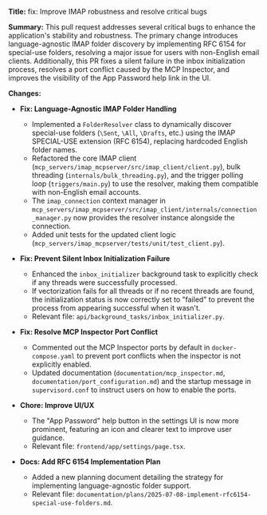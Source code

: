 **Title:** fix: Improve IMAP robustness and resolve critical bugs

**Summary:**
This pull request addresses several critical bugs to enhance the application's stability and robustness. The primary change introduces language-agnostic IMAP folder discovery by implementing RFC 6154 for special-use folders, resolving a major issue for users with non-English email clients. Additionally, this PR fixes a silent failure in the inbox initialization process, resolves a port conflict caused by the MCP Inspector, and improves the visibility of the App Password help link in the UI.

**Changes:**

*   **Fix: Language-Agnostic IMAP Folder Handling**
    *   Implemented a `FolderResolver` class to dynamically discover special-use folders (`\Sent`, `\All`, `\Drafts`, etc.) using the IMAP SPECIAL-USE extension (RFC 6154), replacing hardcoded English folder names.
    *   Refactored the core IMAP client (`mcp_servers/imap_mcpserver/src/imap_client/client.py`), bulk threading (`internals/bulk_threading.py`), and the trigger polling loop (`triggers/main.py`) to use the resolver, making them compatible with non-English email accounts.
    *   The `imap_connection` context manager in `mcp_servers/imap_mcpserver/src/imap_client/internals/connection_manager.py` now provides the resolver instance alongside the connection.
    *   Added unit tests for the updated client logic (`mcp_servers/imap_mcpserver/tests/unit/test_client.py`).

*   **Fix: Prevent Silent Inbox Initialization Failure**
    *   Enhanced the `inbox_initializer` background task to explicitly check if any threads were successfully processed.
    *   If vectorization fails for all threads or if no recent threads are found, the initialization status is now correctly set to "failed" to prevent the process from appearing successful when it wasn't.
    *   Relevant file: `api/background_tasks/inbox_initializer.py`.

*   **Fix: Resolve MCP Inspector Port Conflict**
    *   Commented out the MCP Inspector ports by default in `docker-compose.yaml` to prevent port conflicts when the inspector is not explicitly enabled.
    *   Updated documentation (`documentation/mcp_inspector.md`, `documentation/port_configuration.md`) and the startup message in `supervisord.conf` to instruct users on how to enable the ports.

*   **Chore: Improve UI/UX**
    *   The "App Password" help button in the settings UI is now more prominent, featuring an icon and clearer text to improve user guidance.
    *   Relevant file: `frontend/app/settings/page.tsx`.

*   **Docs: Add RFC 6154 Implementation Plan**
    *   Added a new planning document detailing the strategy for implementing language-agnostic folder support.
    *   Relevant file: `documentation/plans/2025-07-08-implement-rfc6154-special-use-folders.md`. 